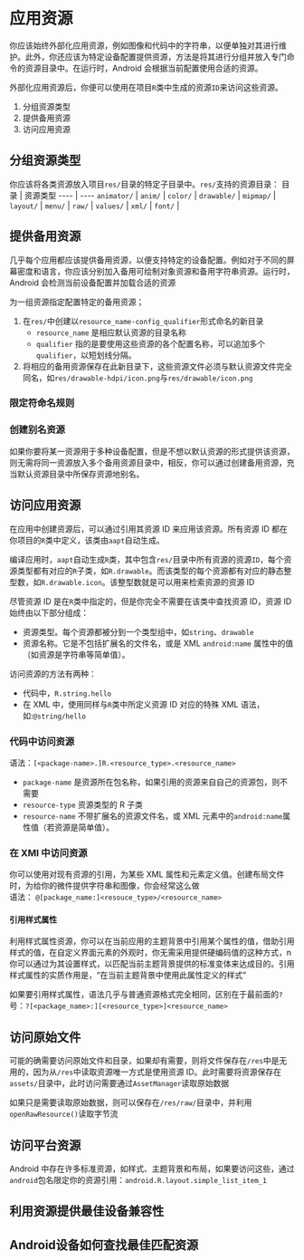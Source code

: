 # 应用资源
你应该始终外部化应用资源，例如图像和代码中的字符串，以便单独对其进行维护。此外，你还应该为特定设备配置提供资源，方法是将其进行分组并放入专门命令的资源目录中。在运行时，Android 会根据当前配置使用合适的资源。

外部化应用资源后，你便可以使用在项目`R`类中生成的资源`ID`来访问这些资源。

1. 分组资源类型
2. 提供备用资源
3. 访问应用资源

## 分组资源类型
你应该将各类资源放入项目`res/`目录的特定子目录中。`res/`支持的资源目录：
目录 | 资源类型
---- | ----
`animator/` |
`anim/` | 
`color/` |
`drawable/` |
`mipmap/` |
`layout/` |
`menu/` | 
`raw/` |
`values/` |
`xml/` |
`font/` |

## 提供备用资源
几乎每个应用都应该提供备用资源，以便支持特定的设备配置。例如对于不同的屏幕密度和语言，你应该分别加入备用可绘制对象资源和备用字符串资源。运行时，Android 会检测当前设备配置并加载合适的资源

为一组资源指定配置特定的备用资源；    
1. 在`res/`中创建以`resource_name-config_qualifier`形式命名的新目录
    - `resource_name` 是相应默认资源的目录名称
    - `qualifier` 指的是要使用这些资源的各个配置名称，可以追加多个`qualifier`，以短划线分隔。
2. 将相应的备用资源保存在此新目录下，这些资源文件必须与默认资源文件完全同名，如`res/drawable-hdpi/icon.png`与`res/drawable/icon.png`
### 限定符命名规则
### 创建别名资源
如果你要将某一资源用于多种设备配置，但是不想以默认资源的形式提供该资源，则无需将同一资源放入多个备用资源目录中，相反，你可以通过创建备用资源，充当默认资源目录中所保存资源地别名。

## 访问应用资源
在应用中创建资源后，可以通过引用其资源 ID 来应用该资源。所有资源 ID 都在你项目的`R`类中定义，该类由`aapt`自动生成。

编译应用时，`aapt`自动生成`R`类，其中包含`res/`目录中所有资源的资源`ID`，每个资源类型都有对应的`R`子类，如`R.drawable`。而该类型的每个资源都有对应的静态整型数，如`R.drawable.icon`。该整型数就是可以用来检索资源的资源 ID

尽管资源 ID 是在`R`类中指定的，但是你完全不需要在该类中查找资源 ID，资源 ID 始终由以下部分组成：
- 资源类型。每个资源都被分到一个类型组中，如`string`、`drawable`
- 资源名称。它是不包括扩展名的文件名，或是 XML `android:name` 属性中的值（如资源是字符串等简单值）。

访问资源的方法有两种：
- 代码中，`R.string.hello`
- 在 XML 中，使用同样与`R`类中所定义资源 ID 对应的特殊 XML 语法，如:`@string/hello` 
### 代码中访问资源
语法：`[<package-name>.]R.<resource_type>.<resource_name>`
- `package-name` 是资源所在包名称，如果引用的资源来自自己的资源包，则不需要
- `resource-type` 资源类型的 R 子类
- `resource-name` 不带扩展名的资源文件名，或 XML 元素中的`android:name`属性值（若资源是简单值）。
### 在 XMl 中访问资源
你可以使用对现有资源的引用，为某些 XML 属性和元素定义值。创建布局文件时，为给你的微件提供字符串和图像，你会经常这么做    
语法： `@[package_name:]<resouce_type>/<resource_name>`

#### 引用样式属性
利用样式属性资源，你可以在当前应用的主题背景中引用某个属性的值，借助引用样式的值，在自定义界面元素的外观时，你无需采用提供硬编码值的这种方式，n你可以通过为其设置样式，以匹配当前主题背景提供的标准变体来达成目的。引用样式属性的实质作用是，“在当前主题背景中使用此属性定义的样式”

如果要引用样式属性，语法几乎与普通资源格式完全相同，区别在于最前面的`?`号：`?[<package_name>:][<resource_type>]<resource_name>`

## 访问原始文件
可能的确需要访问原始文件和目录，如果却有需要，则将文件保存在`/res`中是无用的，因为从`/res`中读取资源唯一方式是使用资源 ID。此时需要将资源保存在`assets/`目录中，此时访问需要通过`AssetManager`读取原始数据

如果只是需要读取原始数据，则可以保存在`/res/raw/`目录中，并利用`openRawResource()`读取字节流

## 访问平台资源

Android 中存在许多标准资源，如样式、主题背景和布局，如果要访问这些，通过`android`包名限定你的资源引用：`android.R.layout.simple_list_item_1`

## 利用资源提供最佳设备兼容性

## Android设备如何查找最佳匹配资源